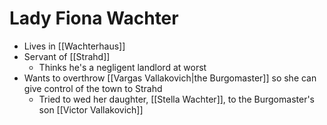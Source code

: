 # Lady Fiona Wachter
* Lives in [[Wachterhaus]]
* Servant of [[Strahd]]
  * Thinks he's a negligent landlord at worst
* Wants to overthrow [[Vargas Vallakovich|the Burgomaster]] so she can give control of the town to Strahd
  * Tried to wed her daughter, [[Stella Wachter]], to the Burgomaster's son [[Victor Vallakovich]]